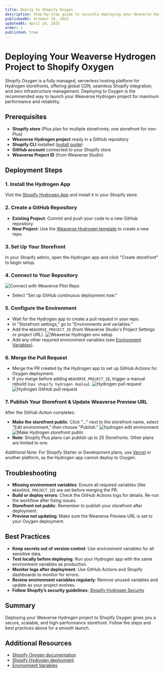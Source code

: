 ```yaml
---
title: Deploy to Shopify Oxygen
description: Step-by-step guide to securely deploying your Weaverse Hydrogen Project on Shopify Oxygen, with best practices and troubleshooting.
publishedAt: October 10, 2023
updatedAt: April 24, 2025
order: 1
published: true
---
```


# Deploying Your Weaverse Hydrogen Project to Shopify Oxygen

Shopify Oxygen is a fully managed, serverless hosting platform for Hydrogen storefronts, offering global CDN, seamless Shopify integration, and zero infrastructure management. Deploying to Oxygen is the recommended way to launch your Weaverse Hydrogen project for maximum performance and reliability.

## Prerequisites

- **Shopify store** (Plus plan for multiple storefronts; one storefront for non-Plus)
- **Weaverse Hydrogen project** ready in a GitHub repository
- **Shopify CLI** installed ([install guide](https://shopify.dev/docs/cli))
- **GitHub account** connected to your Shopify store
- **Weaverse Project ID** (from Weaverse Studio)

## Deployment Steps

### 1. Install the Hydrogen App
Visit the [Shopify Hydrogen App](https://apps.shopify.com/hydrogen) and install it in your Shopify store.

### 2. Create a GitHub Repository
- **Existing Project**: Commit and push your code to a new GitHub repository.
- **New Project**: Use the [Weaverse Hydrogen template](https://github.com/Weaverse/pilot) to create a new repo.

### 3. Set Up Your Storefront
In your Shopify admin, open the Hydrogen app and click "Create storefront" to begin setup.

### 4. Connect to Your Repository
![Connect with Weaverse Pilot Repo](https://cdn.shopify.com/s/files/1/0838/0052/3057/files/hydrogen_create_storefront.png?v=1713672758)
- Select "Set up GitHub continuous deployment now."

### 5. Configure the Environment
- Wait for the Hydrogen app to create a pull request in your repo.
- In "Storefront settings," go to "Environments and variables."
- Add the `WEAVERSE_PROJECT_ID` (from Weaverse Studio's Project Settings or project URL).
  ![Weaverse Hydrogen env setup](https://cdn.shopify.com/s/files/1/0838/0052/3057/files/weaverse_hydrogen_env_setup.png?v=1713673035)
- Add any other required environment variables (see [Environment Variables](/docs/development-guide/environment-setup)).

### 6. Merge the Pull Request
- Merge the PR created by the Hydrogen app to set up GitHub Actions for Oxygen deployment.
- If you merge before adding `WEAVERSE_PROJECT_ID`, trigger a manual rebuild (`npx shopify hydrogen deploy`).
  ![Hydrogen pull request](https://cdn.shopify.com/s/files/1/0838/0052/3057/files/hydrogen_deployment.png?v=1713672917)
  ![Hydrogen GitHub pull request](https://cdn.shopify.com/s/files/1/0838/0052/3057/files/hydrogen_pull_request.png?v=1713674248)

### 7. Publish Your Storefront & Update Weaverse Preview URL
After the GitHub Action completes:
- **Make the storefront public**: Click "..." next to the storefront name, select "Edit environment," then choose "Publish."
  ![hydrogen edit environment](https://cdn.shopify.com/s/files/1/0838/0052/3057/files/hydrogen_edit_environment.png?v=1713673181)
  ![Make Hydrogen storefront public](https://cdn.shopify.com/s/files/1/0728/0410/6547/files/make_hydrogen_storefront_public.webp)
- **Note**: Shopify Plus plans can publish up to 25 Storefronts. Other plans are limited to one.

_Additional Note_: For Shopify Starter or Development plans, use [Vercel](/docs/deployment/vercel) or another platform, as the Hydrogen app cannot deploy to Oxygen.

## Troubleshooting
- **Missing environment variables**: Ensure all required variables (like `WEAVERSE_PROJECT_ID`) are set before merging the PR.
- **Build or deploy errors**: Check the GitHub Actions logs for details. Re-run the workflow after fixing issues.
- **Storefront not public**: Remember to publish your storefront after deployment.
- **Preview not updating**: Make sure the Weaverse Preview URL is set to your Oxygen deployment.

## Best Practices
- **Keep secrets out of version control**: Use environment variables for all sensitive data.
- **Test locally before deploying**: Run your Hydrogen app with the same environment variables as production.
- **Monitor logs after deployment**: Use GitHub Actions and Shopify dashboards to monitor for errors.
- **Review environment variables regularly**: Remove unused variables and update as your project evolves.
- **Follow Shopify’s security guidelines**: [Shopify Hydrogen Security](https://shopify.dev/docs/custom-storefronts/hydrogen/security)

## Summary
Deploying your Weaverse Hydrogen project to Shopify Oxygen gives you a secure, scalable, and high-performance storefront. Follow the steps and best practices above for a smooth launch.

## Additional Resources
- [Shopify Oxygen documentation](https://shopify.dev/docs/custom-storefronts/oxygen)
- [Shopify Hydrogen deployment](https://shopify.dev/docs/custom-storefronts/hydrogen/deployment)
- [Environment Variables](/docs/development-guide/environment-setup)
